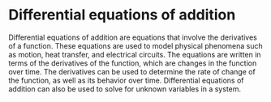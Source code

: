 # Differential equations of addition

Differential equations of addition are equations that involve the derivatives of a function. These equations are used to model physical phenomena such as motion, heat transfer, and electrical circuits. The equations are written in terms of the derivatives of the function, which are changes in the function over time. The derivatives can be used to determine the rate of change of the function, as well as its behavior over time. Differential equations of addition can also be used to solve for unknown variables in a system.
